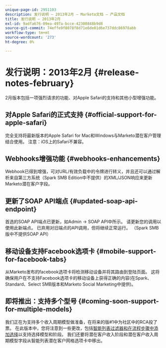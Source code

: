 ```yaml
---
unique-page-id: 2951103
description: 发行说明 — 2013年2月 — Marketo文档 — 产品文档
title: 发行说明 — 2013年2月
exl-id: 9adfa676-09ea-497a-bcce-42300848b9d8
source-git-commit: 74effe9f8078f8d71e6de01d6e737ddc86978abb
workflow-type: tm+mt
source-wordcount: '273'
ht-degree: 0%

---
```


# 发行说明：2013年2月 {#release-notes-february}

2月版本包括一项强烈请求的功能、对Apple Safari的支持和其他小型增强功能。

## 对Apple Safari的正式支持 {#official-support-for-apple-safari}

完全支持将最新版本的Apple Safari for Mac和Windows与Marketo潜在客户管理结合使用。 注意：iOS上的Safari不兼容。

## Webhooks增强功能 {#webhooks-enhancements}

Webhook已得到增强，可对URL/有效负载中的令牌进行转义，并且还可以通过解析来自第三方系统（Spark SMB Edition中不提供）的XML/JSON响应来更新Marketo潜在客户字段。

## 更新了SOAP API端点 {#updated-soap-api-endpoint}

首选的SOAP API端点已更新，如Admin -> SOAP API中所示。 请更新您的调用以使用此新端点。 已弃用对旧端点的API调用，但将继续正常运行。 （Spark SMB版中不提供SOAP API）

## 移动设备支持Facebook选项卡 {#mobile-support-for-facebook-tabs}

从Marketo发布的facebook选项卡将检测移动设备并将其路由到登陆页面。 这将确保用户在不支持Facebook选项卡的移动设备上获得正确的内容(在Spark、Standard、Select SMB版本和Marketo Social Marketing中提供)。

## 即将推出：支持多个型号 {#coming-soon-support-for-multiple-models}

我们正在为支持多个收入周期模型做准备，在将来的版#1中为社区中的RCA投了票。 在此版本中，您将注意到一些更改，包括[智能列表过滤器和在流程步骤中添加选择](/help/marketo/product-docs/reporting/revenue-cycle-analytics/revenue-cycle-models/find-all-leads-in-a-revenue-cycle-model.md)以支持选择模型和阶段。 我们还要将潜在客户收入阶段和潜在客户收入周期模型字段从智能列表潜在客户网格选项卡中移出。
